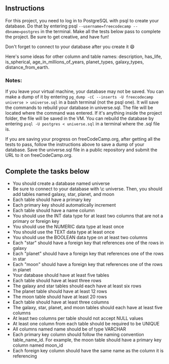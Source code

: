 ## Instructions
For this project, you need to log in to PostgreSQL with psql to create your database. Do that by entering psql `--username=freecodecamp --dbname=postgres` in the terminal. Make all the tests below pass to complete the project. Be sure to get creative, and have fun!

Don't forget to connect to your database after you create it 😄

Here's some ideas for other column and table names: description, has_life, is_spherical, age_in_millions_of_years, planet_types, galaxy_types, distance_from_earth.

### Notes:
If you leave your virtual machine, your database may not be saved. You can make a dump of it by entering `pg_dump -cC --inserts -U freecodecamp universe > universe.sql` in a bash terminal (not the psql one). It will save the commands to rebuild your database in universe.sql. The file will be located where the command was entered. If it's anything inside the project folder, the file will be saved in the VM. You can rebuild the database by entering `psql -U postgres < universe.sql` in a terminal where the .sql file is.

If you are saving your progress on freeCodeCamp.org, after getting all the tests to pass, follow the instructions above to save a dump of your database. Save the universe.sql file in a public repository and submit the URL to it on freeCodeCamp.org.

## Complete the tasks below
* You should create a database named universe
* Be sure to connect to your database with \c universe. Then, you should add tables named galaxy, star, planet, and moon
* Each table should have a primary key
* Each primary key should automatically increment
* Each table should have a name column
* You should use the INT data type for at least two columns that are not a primary or foreign key
* You should use the NUMERIC data type at least once
* You should use the TEXT data type at least once
* You should use the BOOLEAN data type on at least two columns
* Each "star" should have a foreign key that references one of the rows in galaxy
* Each "planet" should have a foreign key that references one of the rows in star
* Each "moon" should have a foreign key that references one of the rows in planet
* Your database should have at least five tables
* Each table should have at least three rows
* The galaxy and star tables should each have at least six rows
* The planet table should have at least 12 rows
* The moon table should have at least 20 rows
* Each table should have at least three columns
* The galaxy, star, planet, and moon tables should each have at least five columns
* At least two columns per table should not accept NULL values
* At least one column from each table should be required to be UNIQUE
* All columns named name should be of type VARCHAR
* Each primary key column should follow the naming convention table_name_id. For example, the moon table should have a primary key column named moon_id
* Each foreign key column should have the same name as the column it is referencing


